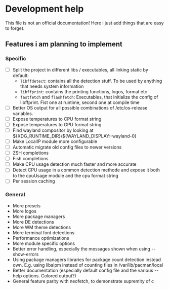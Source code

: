# Development help

This file is not an official documentation!
Here i just add things that are easy to forget.

## Features i am planning to implement

### Specific

- [ ] Split the project in different libs / executables, all linking static by default:
  - `libffdetect`: contains all the detection stuff. To be used by anything that needs system information
  - `libffprint`: contains the printing functions, logos, format etc
  - `fastfetch` and `flashfetch`: Executables, that initialize the config of libffprint. Fist one at runtime, second one at compile time
- [ ] Better OS output for all possible combinations of /etc/os-release variables.
- [ ] Expose temperatures to CPU format string
- [ ] Expose temperatures to GPU format string
- [ ] Find wayland compositor by looking at \${XDG_RUNTIME_DIR}/${WAYLAND_DISPLAY:-wayland-0}
- [ ] Make LocalIP module more configurable
- [ ] Automatic migrate old config files to newer versions
- [ ] ZSH completions
- [ ] Fish completions
- [ ] Make CPU usage detection much faster and more accurate
- [ ] Detect CPU usage in a common detection methode and expose it both to the cpuUsage module and the cpu format string
- [ ] Per session caching

### General
- More presets
- More logos
- More package managers
- More DE detections
- More WM theme detections
- More terminal font detections
- Performance optimizations
- More module specific options
- Better error handling, especially the messages shown when using --show-errors
- Using package managers libraries for package count detection instead own. E.g. using libalpm instead of counting files in /var/lib/pacman/local
- Better documentation (especially default config file and the various --help options. Colored output?)
- General feature parity with neofetch, to demonstrate supremity of c
